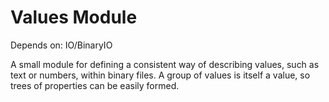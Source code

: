 # Values Module

Depends on: IO/BinaryIO

A small module for defining a consistent way of describing values, such as text or numbers, within binary files. A group of values is itself a value, so trees of properties can be easily formed. 